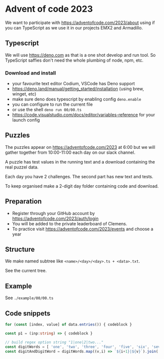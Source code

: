 # Advent of code 2023

We want to participate with https://adventofcode.com/2023/about using if you can TypeScript as we use it in our projects EMX2 and Armadillo.

## Typescript

We will use https://deno.com as that is a one shot develop and run tool. So TypeScript saffies don't need the whole plumbing of node, npm, etc.

### Download and install

- your favourite text editor Codium, VSCode has Deno support
- https://deno.land/manual/getting_started/installation (using brew, winget, etc)
- make sure deno does typescript by enabling config `deno.enable`
- you can configure to run the current file
- or use the shell `deno run 00/00.ts`
- https://code.visualstudio.com/docs/editor/variables-reference for your launch config

## Puzzles

The puzzles appear on https://adventofcode.com/2023 at 6:00 but we will gather together from 10:00-11:00 each day on our slack channel.

A puzzle has test values in the running text and a download containing the real puzzel data.

Each day you have 2 challenges. The second part has new text and tests.

To keep organised make a 2-digit day folder containing code and download.


## Preparation

- Register through your GitHub account by https://adventofcode.com/2023/auth/login
- You will be added to the private leaderboard of Clemens.
- To practice visit https://adventofcode.com/2023/events and choose a year

## Structure

We make named subtree like `<name>/<day>/<day>.ts + <data>.txt`.

See the current tree.

## Example

See `./example/00/00.ts`

## Code snippets

```typescript
for (const [index, value] of data.entries()) { codeblock }

const p1 = (inp:string) => { codeblock }

// build regex option string "1|one|2|two..."
const digitWords = [ 'one', 'two', 'three', 'four', 'five', 'six', 'seven', 'eight', 'nine'];
const digitAndDigitWord = digitWords.map((v,i) => `${i+1}|${v}`).join('|');
```
